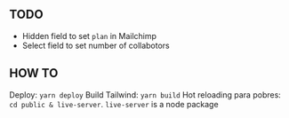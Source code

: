 ## TODO
- Hidden field to set `plan` in Mailchimp
- Select field to set number of collabotors

## HOW TO
Deploy: `yarn deploy`
Build Tailwind: `yarn build`
Hot reloading para pobres: `cd public & live-server`. `live-server` is a node package
